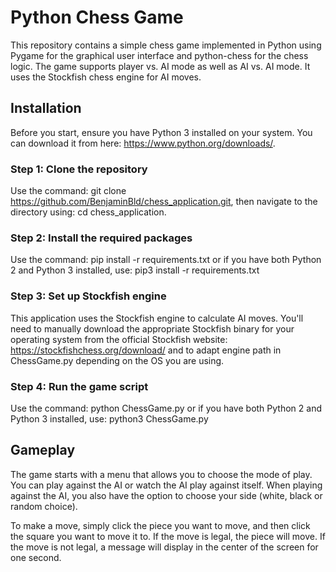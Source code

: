 # Python Chess Game

This repository contains a simple chess game implemented in Python using Pygame for the graphical user interface and python-chess for the chess logic. The game supports player vs. AI mode as well as AI vs. AI mode. It uses the Stockfish chess engine for AI moves.

## Installation

Before you start, ensure you have Python 3 installed on your system. You can download it from here: https://www.python.org/downloads/.

### Step 1: Clone the repository

Use the command: git clone https://github.com/BenjaminBld/chess_application.git, then navigate to the directory using: cd chess_application.

### Step 2: Install the required packages

Use the command: pip install -r requirements.txt
or if you have both Python 2 and Python 3 installed, use: pip3 install -r requirements.txt

### Step 3: Set up Stockfish engine

This application uses the Stockfish engine to calculate AI moves. You'll need to manually download the appropriate Stockfish binary for your operating system from the official Stockfish website: https://stockfishchess.org/download/ and to adapt engine path in ChessGame.py depending on the OS you are using.

### Step 4: Run the game script

Use the command: python ChessGame.py
or if you have both Python 2 and Python 3 installed, use: python3 ChessGame.py

## Gameplay

The game starts with a menu that allows you to choose the mode of play. You can play against the AI or watch the AI play against itself. When playing against the AI, you also have the option to choose your side (white, black or random choice).

To make a move, simply click the piece you want to move, and then click the square you want to move it to. If the move is legal, the piece will move. If the move is not legal, a message will display in the center of the screen for one second.


